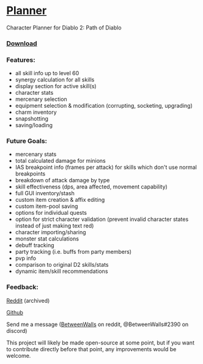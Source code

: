 <!-- ----------------------------------------
Path of Diablo Planner

* Click on the character's level or class to change them
* Use right click to remove points or items
* Shift and ctrl modify the amount added or removed
* Corruptions may be selected via the narrow dropdowns to the left of each item dropdown
* Upgrading can be done by ctrl-clicking the equipped item (ctrl + right-click to downgrade)
* Snapshot effects by ctrl-clicking the effect's icon

Current Known Issues:
* Charms can't be moved into a new space below the original space if they overlap eachother
* Shift + Right Click in Firefox doesn't work (and still opens the default menu)
* Socketed gems/runes/jewels sometimes aren't aligned like they should be
* DoT (Damage over Time) stats are added without considering their time component


Info: https://github.com/BetweenWalls/planner

Text below this line is formatted for the github info page
---------------------------------------- -->

# [Planner](https://BetweenWalls.github.io/planner/)

Character Planner for Diablo 2: Path of Diablo

### [Download](https://github.com/BetweenWalls/planner/archive/master.zip)

### Features:
* all skill info up to level 60
* synergy calculation for all skills
* display section for active skill(s)
* character stats
* mercenary selection
* equipment selection & modification (corrupting, socketing, upgrading)
* charm inventory
* snapshotting
* saving/loading

### Future Goals:
* mercenary stats
* total calculated damage for minions
* IAS breakpoint info (frames per attack) for skills which don't use normal breakpoints
* breakdown of attack damage by type
* skill effectiveness (dps, area affected, movement capability)
* full GUI inventory/stash
* custom item creation & affix editing
* custom item-pool saving
* options for individual quests
* option for strict character validation (prevent invalid character states instead of just making text red)
* character importing/sharing
* monster stat calculations
* debuff tracking
* party tracking (i.e. buffs from party members)
* pvp info
* comparison to original D2 skills/stats
* dynamic item/skill recommendations

### Feedback:
[Reddit](https://www.reddit.com/r/pathofdiablo/comments/f81e5u/character_skill_calculator_with_skill_info_up_to/) (archived)

[Github](https://github.com/BetweenWalls/planner/wiki/Feedback-for-Skill-Planner)

Send me a message ([BetweenWalls](https://www.reddit.com/message/compose/?to=BetweenWalls) on reddit, @BetweenWalls#2390 on discord)

This project will likely be made open-source at some point, but if you want to contribute directly before that point, any improvements would be welcome.
